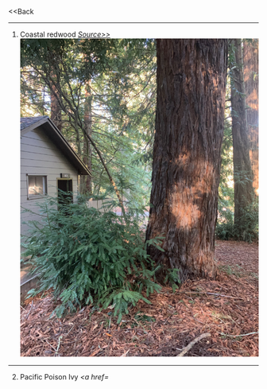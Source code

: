<<Back

  <hr>

1. Coastal redwood <i><a href="https://theodorepayne.org/nativeplantdatabase/index.php?title=Sequoia_sempervirens">Source>></a></i> ![The Coastal Redwood](https://github.com/ZephyrCarter/ZephyrCarter.github.io/blob/main/IMG_2857.jpeg)

  <hr>

2. Pacific Poison Ivy <i><a href=</i>

